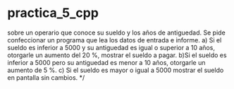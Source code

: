 # practica_5_cpp
sobre un operario que conoce su sueldo y los años de antiguedad. Se pide confeccionar un programa que lea los datos de entrada e informe.
a) Si el sueldo es inferior a 5000 y su antiguedad es igual o superior a 10 años, otorgarle un aumento del 20 %, mostrar el sueldo
a pagar.
b)Si el sueldo es inferior a 5000 pero su antiguedad es menor a 10 años, otorgarle un aumento de 5 %.
c) Si el sueldo es mayor o igual a 5000 mostrar el sueldo en pantalla sin cambios. */
